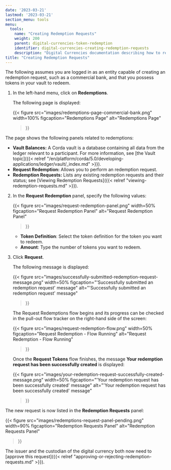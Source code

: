 ```yaml
---
date: '2023-03-21'
lastmod: '2023-03-21'
section_menu: tools
menu:
  tools:
    name: "Creating Redemption Requests"
    weight: 200
    parent: digital-currencies-token-redemption
    identifier: digital-currencies-creating-redemption-requests
    description: "Digital Currencies documentation describing how to request an redemption of tokens via the GUI"
title: "Creating Redemption Requests"
---
```



The following assumes you are logged in as an entity capable of creating an redemption request, such as a commercial bank, and that you possess tokens in your vault to redeem.

1. In the left-hand menu, click on **Redemptions**.

   The following page is displayed:
   
   {{< 
      figure
	  src="images/redemptions-page-commercial-bank.png"
      width=100%
	  figcaption="Redemptions Page"
	  alt="Redemptions Page"
   >}}

  The page shows the following panels related to redemptions:

  * **Vault Balances:** A Corda vault is a database containing all data from the ledger relevant to a participant. For more information, see [the Vault topic]({{< relref "/en/platform/corda/5.0/developing-applications/ledger/vault/_index.md" >}}).
  * **Request Redemption:** Allows you to perform an redemption request.
  * **Redemption Requests:** Lists any existing redemption requests and their status; see [Viewing Redemption Requests]({{< relref "viewing-redemption-requests.md" >}}).

2. In the **Request Redemption** panel, specify the following values:

   {{< 
      figure
	  src="images/request-redemption-panel.png"
      width=50%
	  figcaption="Request Redemption Panel"
	  alt="Request Redemption Panel"
   >}}


   * **Token Definition**: Select the token definition for the token you want to redeem.
   * **Amount**: Type the number of tokens you want to redeem.
   
3. Click **Request**. 

   The following message is displayed:
   
   {{< 
      figure
	  src="images/successfully-submitted-redemption-request-message.png"
      width=50%
	  figcaption="'Successfully submitted an redemption request' message"
	  alt="'Successfully submitted an redemption request' message"
   >}}
   
   The Request Redemptions flow begins and its progress can be checked in the pull-out flow tracker on the right-hand side of the screen:

   {{< 
      figure
	  src="images/request-redemption-flow.png"
      width=50%
	  figcaption="Request Redemption - Flow Running"
	  alt="Request Redemption - Flow Running"
   >}}
   
   Once the **Request Tokens** flow finishes, the message **Your redemption request has been successfully created** is displayed:

   {{< 
      figure
	  src="images/your-redemption-request-successfully-created-message.png"
      width=50%
	  figcaption="'Your redemption request has been successfully created' message"
	  alt="'Your redemption request has been successfully created' message"
   >}}

The new request is now listed in the **Redemption Requests** panel:

   {{< 
      figure
	  src="images/redemptions-request-panel-pending.png"
      width=90%
	  figcaption="Redemption Requests Panel"
	  alt="Redemption Requests Panel"
   >}}

The issuer and the custodian of the digital currency both now need to [approve this request]({{< relref "approving-or-rejecting-redemption-requests.md" >}}).